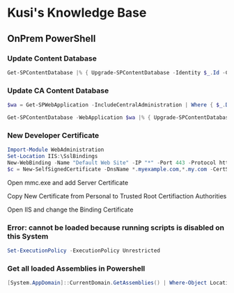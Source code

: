 # Kusi's Knowledge Base

## OnPrem PowerShell

### Update Content Database

```powershell
Get-SPContentDatabase |% { Upgrade-SPContentDatabase -Identity $_.Id -Confirm:$false }
```

### Update CA Content Database

```powershell
$wa = Get-SPWebApplication -IncludeCentralAdministration | Where { $_.DefaultServerComment -eq "SharePoint Central Administration v4"}

Get-SPContentDatabase -WebApplication $wa |% { Upgrade-SPContentDatabase -Identity $_.Id -Confirm:$false }
```

### New Developer Certificate

```powershell
Import-Module WebAdministration
Set-Location IIS:\SslBindings
New-WebBinding -Name "Default Web Site" -IP "*" -Port 443 -Protocol https
$c = New-SelfSignedCertificate -DnsName *.myexample.com,*.my.com -CertStoreLocation cert:\LocalMachine\My
```

Open mmc.exe and add Server Certificate

Copy New Certificate from Personal to Trusted Root Certifiaction Authorities

Open IIS and change the Binding Certificate

### Error: cannot be loaded because running scripts is disabled on this System

```powershell
Set-ExecutionPolicy -ExecutionPolicy Unrestricted
```

### Get all loaded Assemblies in Powershell

```powershell
[System.AppDomain]::CurrentDomain.GetAssemblies() | Where-Object Location | Sort-Object -Property FullName | Select-Object -Property Name, Location, Version | Out-GridView
```

